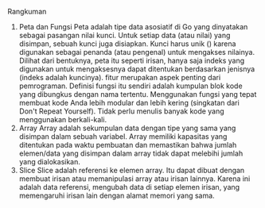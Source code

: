Rangkuman
1. Peta dan Fungsi 
 Peta adalah tipe data asosiatif di Go yang dinyatakan sebagai pasangan nilai kunci. Untuk setiap data (atau nilai) yang disimpan, sebuah kunci juga disiapkan. Kunci harus unik () karena digunakan sebagai penanda (atau pengenal) untuk mengakses nilainya. Dilihat dari bentuknya, peta itu seperti irisan, hanya saja indeks yang digunakan 
 untuk mengaksesnya dapat ditentukan berdasarkan jenisnya (indeks  adalah kuncinya). 
 fitur merupakan aspek penting dari pemrograman. Definisi fungsi itu sendiri adalah kumpulan blok kode yang dibungkus dengan nama tertentu. 
 Menggunakan fungsi yang tepat membuat kode Anda lebih modular dan lebih kering (singkatan dari Don't Repeat Yourself). 
 Tidak perlu menulis banyak kode yang menggunakan berkali-kali.
2. Array 
 Array adalah sekumpulan data dengan tipe yang sama yang disimpan dalam sebuah variabel. Array memiliki kapasitas yang  ditentukan pada waktu pembuatan dan 
 memastikan bahwa jumlah elemen/data yang disimpan dalam array  tidak dapat melebihi jumlah yang  dialokasikan.  
2. Slice 
 Slice adalah referensi ke elemen array. Itu dapat dibuat dengan membuat irisan atau memanipulasi array atau irisan lainnya. Karena ini adalah data referensi, 
 mengubah data di setiap elemen irisan, yang memengaruhi irisan lain dengan alamat memori yang sama.  
